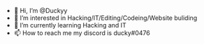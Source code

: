 - 👋 Hi, I’m @Duckyy
- 👀 I’m interested in Hacking/IT/Editing/Codeing/Website buliding
- 🌱 I’m currently learning Hacking and IT
- 📫 How to reach me my discord is ducky#0476

<!---
vDuckyy/vDuckyy is a ✨ special ✨ repository because its `README.md` (this file) appears on your GitHub profile.
You can click the Preview link to take a look at your changes.
--->
